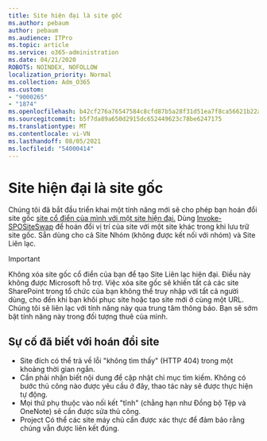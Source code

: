 ```yaml
---
title: Site hiện đại là site gốc
ms.author: pebaum
author: pebaum
ms.audience: ITPro
ms.topic: article
ms.service: o365-administration
ms.date: 04/21/2020
ROBOTS: NOINDEX, NOFOLLOW
localization_priority: Normal
ms.collection: Adm_O365
ms.custom:
- "9000265"
- "1874"
ms.openlocfilehash: b42cf276a76547584c8cfd87b5a28f31d51ea7f8ca56621b22aeef01e4613ce6
ms.sourcegitcommit: b5f7da89a650d2915dc652449623c78be6247175
ms.translationtype: MT
ms.contentlocale: vi-VN
ms.lasthandoff: 08/05/2021
ms.locfileid: "54000414"
---
```

# <a name="modern-site-as-root-site"></a>Site hiện đại là site gốc

Chúng tôi đã bắt đầu triển khai một tính năng mới sẽ cho phép bạn hoán đổi site gốc [site cổ điển của mình với một site hiện đại.](https://docs.microsoft.com/sharepoint/modern-root-site) Dùng [Invoke-SPOSiteSwap](https://docs.microsoft.com/powershell/module/sharepoint-online/invoke-spositeswap?view=sharepoint-ps) để hoán đổi vị trí của site với một site khác trong khi lưu trữ site gốc. Sẵn dùng cho cả Site Nhóm (không được kết nối với nhóm) và Site Liên lạc.

>[!Important]
> Không xóa site gốc cổ điển của bạn để tạo Site Liên lạc hiện đại. Điều này không được Microsoft hỗ trợ. Việc xóa site gốc sẽ khiến tất cả các site SharePoint trong tổ chức của bạn không thể truy nhập với tất cả người dùng, cho đến khi bạn khôi phục site hoặc tạo site mới ở cùng một URL. Chúng tôi sẽ liên lạc với tính năng này qua trung tâm thông báo. Bạn sẽ sớm bật tính năng này trong đối tượng thuê của mình.

## <a name="known-issues-with-swapping-sites"></a>Sự cố đã biết với hoán đổi site
- Site đích có thể trả về lỗi "không tìm thấy" (HTTP 404) trong một khoảng thời gian ngắn.
- Cần phải nhận biết nội dung để cập nhật chỉ mục tìm kiếm. Không có bước thủ công nào được yêu cầu ở đây, thao tác này sẽ được thực hiện tự động.
- Mọi thứ phụ thuộc vào nối kết "tĩnh" (chẳng hạn như Đồng bộ Tệp và OneNote) sẽ cần được sửa thủ công.
- Project Có thể các site máy chủ cần được xác thực để đảm bảo rằng chúng vẫn được liên kết đúng. 

